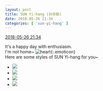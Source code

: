 ```yaml
---
layout: post
title: SUN Yi-hang (孙亦航)
date: 2018-05-26 21:34
categories: [ 'sun-yi-hang' ]
---
```


<div class="weibo-info">
  <a href="https://weibo.com/2565158051/GitHEeIS7">2018-05-26 21:34</a>
</div>

It's a happy day with enthusiasm.  
I'm not home~ ![heart](https://img.t.sinajs.cn/t4/appstyle/expression/ext/normal/8a/2018new_xin_org.png){:.emoticon}  
Here are some styles of SUN Yi-hang for you~

<!-- more -->

<ul class="weibo-pic-list-2">
  <li class="weibo-pic">
    <a href="//wx1.sinaimg.cn/mw690/98e534a3gy1frp2dyr8kvj21901o01kx.jpg"><img src="//wx1.sinaimg.cn/thumb150/98e534a3gy1frp2dyr8kvj21901o01kx.jpg"/></a>
  </li>
  <li class="weibo-pic">
    <a href="//wx2.sinaimg.cn/mw690/98e534a3gy1frp2e10sc5j21901o0qun.jpg"><img src="//wx2.sinaimg.cn/thumb150/98e534a3gy1frp2e10sc5j21901o0qun.jpg"/></a>
  </li>
  <li class="weibo-pic">
    <a href="//wx2.sinaimg.cn/mw690/98e534a3gy1frp2dwpbn8j20b91o07cy.jpg"><img src="//wx2.sinaimg.cn/thumb150/98e534a3gy1frp2dwpbn8j20b91o07cy.jpg"/></a>
  </li>
  <li class="weibo-pic">
    <a href="//wx4.sinaimg.cn/mw690/98e534a3gy1frp2e41sxsj23402c0u0x.jpg"><img src="//wx4.sinaimg.cn/thumb150/98e534a3gy1frp2e41sxsj23402c0u0x.jpg"/></a>
  </li>
</ul>
